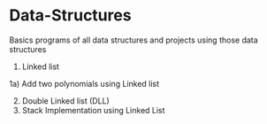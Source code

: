 # Data-Structures
Basics programs of all data structures and projects using those data structures
1) Linked list 

1a) Add two polynomials using Linked list
  
2) Double Linked list (DLL)
3) Stack Implementation using Linked List
